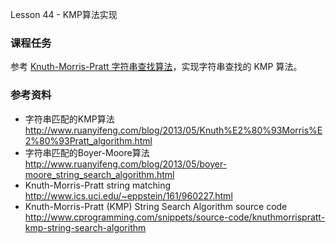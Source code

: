 
Lesson 44 - KMP算法实现

### 课程任务

参考 [Knuth-Morris-Pratt 字符串查找算法](http://zh.wikipedia.org/wiki/%E5%85%8B%E5%8A%AA%E6%96%AF-%E8%8E%AB%E9%87%8C%E6%96%AF-%E6%99%AE%E6%8B%89%E7%89%B9%E7%AE%97%E6%B3%95)，实现字符串查找的 KMP 算法。

### 参考资料
* 字符串匹配的KMP算法 <http://www.ruanyifeng.com/blog/2013/05/Knuth%E2%80%93Morris%E2%80%93Pratt_algorithm.html>
* 字符串匹配的Boyer-Moore算法 <http://www.ruanyifeng.com/blog/2013/05/boyer-moore_string_search_algorithm.html>
* Knuth-Morris-Pratt string matching <http://www.ics.uci.edu/~eppstein/161/960227.html>
* Knuth-Morris-Pratt (KMP) String Search Algorithm source code <http://www.cprogramming.com/snippets/source-code/knuthmorrispratt-kmp-string-search-algorithm>
